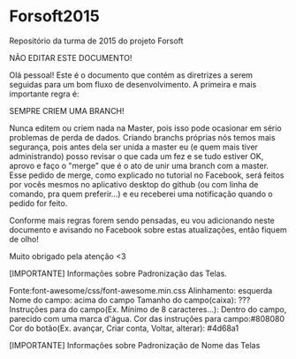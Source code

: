 # Forsoft2015
Repositório da turma de 2015 do projeto Forsoft

NÃO EDITAR ESTE DOCUMENTO!

Olá pessoal! Este é o documento que contém as diretrizes a serem seguidas para um bom fluxo de desenvolvimento. A primeira e mais importante regra é: 

SEMPRE CRIEM UMA BRANCH!

Nunca editem ou criem nada na Master, pois isso pode ocasionar em sério problemas de perda de dados. Criando branchs próprias nós temos mais segurança, pois antes dela ser unida a master eu (e quem mais tiver administrando) posso revisar o que cada um fez e se tudo estiver OK, aprovo e faço o "merge" que é o ato de unir uma branch com a master. Esse pedido de merge, como explicado no tutorial no Facebook, será feitos por vocês mesmos no aplicativo desktop do github (ou com linha de comando, pra quem preferir...) e eu receberei uma notificação quando o pedido for feito.

Conforme mais regras forem sendo pensadas, eu vou adicionando neste documento e avisando no Facebook sobre estas atualizações, então fiquem de olho!

Muito obrigado pela atenção <3

[IMPORTANTE] Informações sobre Padronização das Telas.

Fonte:font-awesome/css/font-awesome.min.css
Alinhamento: esquerda
Nome do campo: acima do campo
Tamanho do campo(caixa): ???
Instruções para do campo(Ex. Mínimo de 8 caracteres...): Dentro do campo, parecido com uma marca d'água.
Cor das instruções para campo:#808080
Cor do botão(Ex. avançar, Criar conta, Voltar, alterar): #4d68a1

[IMPORTANTE] Informações sobre Padronização de Nome das Telas
